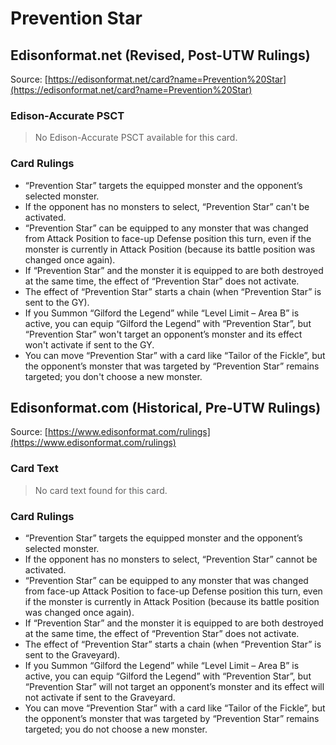# Prevention Star

## Edisonformat.net (Revised, Post-UTW Rulings)

Source: [https://edisonformat.net/card?name=Prevention%20Star](https://edisonformat.net/card?name=Prevention%20Star)

### Edison-Accurate PSCT

> No Edison-Accurate PSCT available for this card.

### Card Rulings

*   “Prevention Star” targets the equipped monster and the opponent’s selected monster.
*   If the opponent has no monsters to select, “Prevention Star” can't be activated.
*   “Prevention Star” can be equipped to any monster that was changed from Attack Position to face-up Defense position this turn, even if the monster is currently in Attack Position (because its battle position was changed once again).
*   If “Prevention Star” and the monster it is equipped to are both destroyed at the same time, the effect of “Prevention Star” does not activate.
*   The effect of “Prevention Star” starts a chain (when “Prevention Star” is sent to the GY).
*   If you Summon “Gilford the Legend” while “Level Limit – Area B” is active, you can equip “Gilford the Legend” with “Prevention Star”, but “Prevention Star” won't target an opponent’s monster and its effect won't activate if sent to the GY.
*   You can move “Prevention Star” with a card like “Tailor of the Fickle”, but the opponent’s monster that was targeted by “Prevention Star” remains targeted; you don't choose a new monster.


## Edisonformat.com (Historical, Pre-UTW Rulings)

Source: [https://www.edisonformat.com/rulings](https://www.edisonformat.com/rulings)

### Card Text

> No card text found for this card.

### Card Rulings

*   “Prevention Star” targets the equipped monster and the opponent’s selected monster.
*   If the opponent has no monsters to select, “Prevention Star” cannot be activated.
*   “Prevention Star” can be equipped to any monster that was changed from face-up Attack Position to face-up Defense position this turn, even if the monster is currently in Attack Position (because its battle position was changed once again).
*   If “Prevention Star” and the monster it is equipped to are both destroyed at the same time, the effect of “Prevention Star” does not activate.
*   The effect of “Prevention Star” starts a chain (when “Prevention Star” is sent to the Graveyard).
*   If you Summon “Gilford the Legend” while “Level Limit – Area B” is active, you can equip “Gilford the Legend” with “Prevention Star”, but “Prevention Star” will not target an opponent’s monster and its effect will not activate if sent to the Graveyard.
*   You can move “Prevention Star” with a card like “Tailor of the Fickle”, but the opponent’s monster that was targeted by “Prevention Star” remains targeted; you do not choose a new monster.


